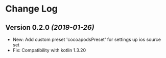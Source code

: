 Change Log
==========

Version 0.2.0 *(2019-01-26)*
----------------------------

* New: Add custom preset 'cocoapodsPreset' for settings up ios source set
* Fix: Compatibility with kotlin 1.3.20
